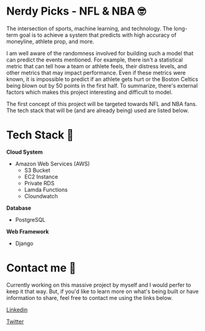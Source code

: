 # Nerdy Picks - NFL & NBA 🤓

The intersection of sports, machine learning, and technology. The long-term goal is to achieve a system that predicts with high accuracy of moneyline, athlete prop, and more.

I am well aware of the randomness involved for building such a model that can predict the events mentioned. For example, there isn't a statistical metric that can tell how a team or athlete feels, their distress levels, and other metrics that may impact performance. Even if these metrics were known, it is impossible to predict if an athlete gets hurt or the Boston Celtics being blown out by 50 points in the first half. To summarize, there's external factors which makes this project interesting and difficult to model.

The first concept of this project will be targeted towards NFL and NBA fans. The tech stack that will be (and are already being) used are listed below.

# Tech Stack 🤖

**Cloud System**
-  Amazon Web Services (AWS)
   -  S3 Bucket
   -  EC2 Instance
   -  Private RDS
   -  Lamda Functions
   -  Cloundwatch

**Database**
- PostgreSQL

**Web Framework**
- Django

# Contact me 🤙

Currently working on this massive project by myself and I would perfer to keep it that way. But, if you'd like to learn more on what's being built or have information to share, feel free to contact me using the links below. 

[Linkedin](https://www.linkedin.com/in/kazishahria/)

[Twitter](https://x.com/NerdyPick)

